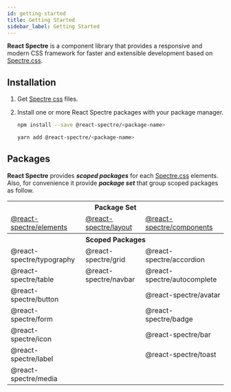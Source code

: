 ```yaml
---
id: getting-started
title: Getting Started
sidebar_label: Getting Started
---
```


**React Spectre** is a component library that provides a responsive and modern CSS framework for faster and extensible development based on [Spectre.css](https://picturepan2.github.io/spectre).

## Installation

 1. Get [Spectre css](https://picturepan2.github.io/spectre) files.
 2. Install one or more React Spectre packages with your package manager.

     ```bash
     npm install --save @react-spectre/<package-name>
     ```

     ```bash
     yarn add @react-spectre/<package-name>
     ```

## Packages

**React Spectre** provides **_scoped packages_** for each [Spectre.css](https://picturepan2.github.io/spectre) elements. Also, for convenience it provide **_package set_** that group scoped packages as follow.

<table>
<thead>
<tr>
<th colspan=3 style="text-align: center">
Package Set
</th>
</tr>
<tr>
<td>
  <a href="https://github.com/react-spectre/react-spectre/tree/master/packages/elements">@react-spectre/elements</a>
</td>
<td>
  <a href="https://github.com/react-spectre/react-spectre/tree/master/packages/layout">@react-spectre/layout</a>
</td>
<td>
  <a href="https://github.com/react-spectre/react-spectre/tree/master/packages/components">@react-spectre/components</a>
</td>
</tr>
</thead>
<tbody>
<tr>
<th colspan=3 style="text-align: center">
Scoped Packages
</th>
</tr>
<tr>
<td>@react-spectre/typography</td>
<td>@react-spectre/grid</td>
<td>@react-spectre/accordion</td>
</tr>
<tr>
<td>@react-spectre/table</td>
<td>@react-spectre/navbar</td>
<td>@react-spectre/autocomplete</td>
</tr>
<tr>
<td>@react-spectre/button</td>
<td></td>
<td>@react-spectre/avatar</td>
</tr>
<tr>
<td>@react-spectre/form</td>
<td></td>
<td>@react-spectre/badge</td>
</tr>
<tr>
<td>@react-spectre/icon</td>
<td></td>
<td>@react-spectre/bar</td>
</tr>
<tr>
<td>@react-spectre/label</td>
<td></td>
<td>@react-spectre/toast</td>
</tr>
<tr>
<td>@react-spectre/media</td>
<td></td>
<td></td>
</tr>
</tbody>
</table>
